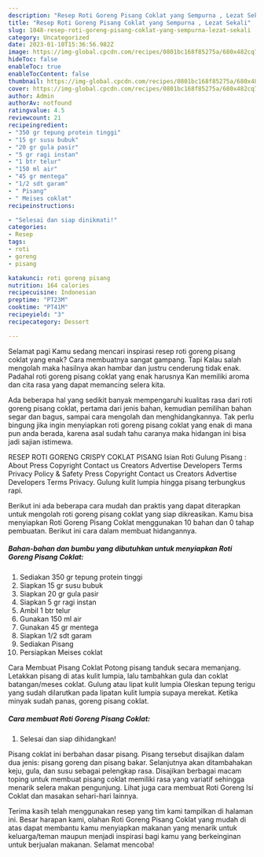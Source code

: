 ```yaml
---
description: "Resep Roti Goreng Pisang Coklat yang Sempurna , Lezat Sekali"
title: "Resep Roti Goreng Pisang Coklat yang Sempurna , Lezat Sekali"
slug: 1048-resep-roti-goreng-pisang-coklat-yang-sempurna-lezat-sekali
category: Uncategorized
date: 2023-01-10T15:36:56.982Z
image: https://img-global.cpcdn.com/recipes/0801bc168f85275a/680x482cq70/roti-goreng-pisang-coklat-foto-resep-utama.jpg
hideToc: false
enableToc: true
enableTocContent: false
thumbnail: https://img-global.cpcdn.com/recipes/0801bc168f85275a/680x482cq70/roti-goreng-pisang-coklat-foto-resep-utama.jpg
cover: https://img-global.cpcdn.com/recipes/0801bc168f85275a/680x482cq70/roti-goreng-pisang-coklat-foto-resep-utama.jpg
author: Admin
authorAv: notfound
ratingvalue: 4.5
reviewcount: 21
recipeingredient:
- "350 gr tepung protein tinggi"
- "15 gr susu bubuk"
- "20 gr gula pasir"
- "5 gr ragi instan"
- "1 btr telur"
- "150 ml air"
- "45 gr mentega"
- "1/2 sdt garam"
- " Pisang"
- " Meises coklat"
recipeinstructions:

- "Selesai dan siap dinikmati!"
categories:
- Resep
tags:
- roti
- goreng
- pisang

katakunci: roti goreng pisang 
nutrition: 164 calories
recipecuisine: Indonesian
preptime: "PT23M"
cooktime: "PT41M"
recipeyield: "3"
recipecategory: Dessert

---
```



Selamat pagi Kamu sedang mencari inspirasi resep roti goreng pisang coklat yang enak? Cara membuatnya sangat gampang. Tapi Kalau salah mengolah maka hasilnya akan hambar dan justru cenderung tidak enak. Padahal roti goreng pisang coklat yang enak harusnya Kan memiliki aroma dan cita rasa yang dapat memancing selera kita.


Ada beberapa hal yang sedikit banyak mempengaruhi kualitas rasa dari roti goreng pisang coklat, pertama dari jenis bahan, kemudian pemilihan bahan segar dan bagus, sampai cara mengolah dan menghidangkannya. Tak perlu bingung jika ingin menyiapkan roti goreng pisang coklat yang enak di mana pun anda berada, karena asal sudah tahu caranya maka hidangan ini bisa jadi sajian istimewa.

RESEP ROTI GORENG CRISPY COKLAT PISANG Isian Roti Gulung Pisang : About Press Copyright Contact us Creators Advertise Developers Terms Privacy Policy &amp; Safety Press Copyright Contact us Creators Advertise Developers Terms Privacy. Gulung kulit lumpia hingga pisang terbungkus rapi.


Berikut ini ada beberapa cara mudah dan praktis yang dapat diterapkan untuk mengolah roti goreng pisang coklat yang siap dikreasikan. Kamu bisa menyiapkan Roti Goreng Pisang Coklat menggunakan 10 bahan dan 0 tahap pembuatan. Berikut ini cara dalam membuat hidangannya.

<!--inarticleads1-->

##### Bahan-bahan dan bumbu yang dibutuhkan untuk menyiapkan Roti Goreng Pisang Coklat:

1. Sediakan 350 gr tepung protein tinggi
1. Siapkan 15 gr susu bubuk
1. Siapkan 20 gr gula pasir
1. Siapkan 5 gr ragi instan
1. Ambil 1 btr telur
1. Gunakan 150 ml air
1. Gunakan 45 gr mentega
1. Siapkan 1/2 sdt garam
1. Sediakan  Pisang
1. Persiapkan  Meises coklat


Cara Membuat Pisang Coklat Potong pisang tanduk secara memanjang. Letakkan pisang di atas kulit lumpia, lalu tambahkan gula dan coklat batangan/meses coklat. Gulung atau lipat kulit lumpia Oleskan tepung terigu yang sudah dilarutkan pada lipatan kulit lumpia supaya merekat. Ketika minyak sudah panas, goreng pisang coklat. 

<!--inarticleads2-->

##### Cara membuat Roti Goreng Pisang Coklat:


1. Selesai dan siap dihidangkan!

Pisang coklat ini berbahan dasar pisang. Pisang tersebut disajikan dalam dua jenis: pisang goreng dan pisang bakar. Selanjutnya akan ditambahakan keju, gula, dan susu sebagai pelengkap rasa. Disajikan berbagai macam toping untuk membuat pisang coklat memiliki rasa yang variatif sehingga menarik selera makan pengunjung. Lihat juga cara membuat Roti Goreng Isi Coklat dan masakan sehari-hari lainnya. 

Terima kasih telah menggunakan resep yang tim kami tampilkan di halaman ini. Besar harapan kami, olahan Roti Goreng Pisang Coklat yang mudah di atas dapat membantu kamu menyiapkan makanan yang menarik untuk keluarga/teman maupun menjadi inspirasi bagi kamu yang berkeinginan untuk berjualan makanan. Selamat mencoba!
